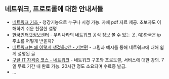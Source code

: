 ## 네트워크, 프로토콜에 대한 안내서들

* [네트워크 기초 ](http://www.kmooc.kr/courses/course-v1:SKKUk+SKKU_26+2020_T2/about) - 청강기능으로 누구나 시청 가능. 자체 pdf 자료 제공. 초보자도 이해하기 쉬운 친절한 설명
* [한국인터넷정보센터](https://krnic.or.kr/jsp/resources/concept.jsp) - 우리나라의 네트워크 공식 정보 볼 수 있는 곳. 예)한국은 ip 주소를 어떻게 받을까?
* [네트워크는 왜 이렇게 생겼을까? - 기본편](https://www.clien.net/service/board/lecture/15872844?od=T31&po=0&category=&groupCd=) - 그림과 예시를 통해 네트워크에 대해 쉽게 설명된 글
* [구글 IT 자격증 코스 - 네트워크](https://www.coursera.org/learn/computer-networking) - 네트워크 구조와 프로토콜, 서비스에 대한 강의. 7일 무료 기간 내 완료 가능. 20시간 정도 소요되며 수료증 발급.
* ...
